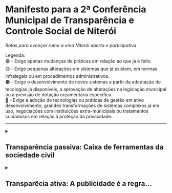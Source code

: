 # Manifesto para a 2ª Conferência Municipal de Transparência e Controle Social de Niterói
_Rotas para avançar rumo a uma Niterói aberta e participativa_

</b>Legenda:</b></br>
   🟢 - Exige apenas mudanças de práticas em relação ao que já é feito.<br>
   🟡 - Exige pequenas alterações em sistemas que já existem, em normas infralegais ou em procedimentos administrativos.<br>
   🟠 - Exige o desenvolvimento de novos sistemas a partir da adaptação de tecologias já disponíveis, a aprovação de alterações na legislação municipal ou a previsão de dotação orçamentária específica.<br>
   🔴 - Exige a adoção de tecnologias ou práticas de gestão em ativo desenvolvimento, grandes transformações de sistemas complexos já em uso,
	 negociações com instituições extra-municipais ou tratamentos cuidadosos em
	 relação à proteção da privacidade.

---

<details><summary><h2>Transparência passiva: Caixa de ferramentas da sociedade civil</h2></summary>
<details>
<summary><b>Proposta:</b> Criar Serviço Eletrônico de Informação ao Cidadão (eSIC) da Câmara Municipal de Niterói. 🟠</summary>
</details>
<details>
<summary><b>Proposta:</b> Orientar os seguranças e recepcionistas do Palácio Arariboia sobre a existência do Serviço de Informação ao Cidadão no local. 🟢</summary>
</details>
<details>
<summary><b>Proposta:</b> Estabelecer que todas as respostas de pedidos de acesso à
informação sejam assinadas pela autoridade responsável pelo conteúdo do texto. 🟢</summary>
</details>
<details>
<summary><b>Proposta:</b> Estabelecer práticas que protejam a identidade do requerente na tramitação de pedidos de acesso à informação. 🟡</summary>
</details>
<details>
<summary><b>Proposta:</b> Responsabilizar, inclusive por meio da atuação da Controladoria Geral do Município, os agentes públicos que não cumprirem os prazos e obrigações previstos na Lei de Acesso à Informação e na Lei Municipal
nº 3.084/2014. 🟡</summary>
</details>
<details>
<summary><b>Proposta:</b> Disponibilizar um sistema de acesso ao banco de precedentes e pedidos de acesso à informação já realizados, de fácil utilização, com ferramenta de pesquisa de conteúdo, e incluindo os anexos fornecidos ao longo do processo.🟠</summary>
</details>
---
</details>

<details><summary><h2>Transparêcia ativa: A publicidade é a regra...</h2></summary>

<details><summary><h3>Transparência do Poder Legislativo: Lupa na gravata</h3></summary>
<details>
<summary><b>Proposta:</b> Disponibilizar, no Portal da Transparência da Câmara Municipal de Niterói, os dados mínimos de transparência ativa exigidos pela legislação em formato estruturado, bem documentado e legiveis por máquina, e ainda com ferramenta de pesquisa de conteúdo. 🟢</summary>
</details>
<details>
<summary><b>Proposta:</b> Publicar, a cada mês ou menos, dados detalhados relativos às diárias, reembolsos e indenizações direcionadas aos gabinetes, vereadores e servidores da Câmara Municipal, em formato aberto, estruturado e legível por máquina, e incluindo <i>links</i> para as respectivas Notas Fiscais - eletrônicas, sempre que possível. 🟡</summary>
</details>
<details>
<summary><b>Proposta:</b> Divulgar a legislação municipal, proposições legislativas e normas infralegais em formato estruturado aderente ao projeto [LexML](https://projeto.lexml.gov.br/) do Senado Federal e integrado à Rede Nacional de Informação Legislativa e Jurídica. 🟠</summary>
</details>
---
</details>

<details><summary><h3>De olho nas contratações e decisões administrativas</h3></summary>
<details>
<summary><b>Proposta:</b> Publicar o Diário Oficial Municipal em formato aberto, com ferramenta de consulta em todo o acervo, bem como em versão (semi-)estruturada para leitura por máquinas. 🟠</summary>
</details>
<details>
<summary><b>Proposta:</b> Disponibilizar dados relativos às licitações e demais processos de compras e contratações públicas - inclusive as que estão em aberto - em uma página <i>web</i> <b>centralizada</b>, com estrutura uniforme, bem documentada, em formatos abertos e legíveis por máquinas. 🟡</summary>
</details>
<details>
<summary><b>Proposta:</b> Atribuir prioridade para a mudança no sistema do Portal da Transparência que permitirá a visualização e <i>download</i> simultâneos de todos os empenhos realizados no âmbito da execução orçamentária do município. 🟠</summary>
</details>
<details>
<summary><b>Proposta:</b> Divulgar, como conjunto de dados independente e como campos das planilhas públicas da execução orçamentária municipal, as chaves de acesso e <i>links</i> para os arquivos estruturados das Notas Fiscais Eletrônicas correspondentes às compras e contratações dos órgãos públicos municipais. 🔴</summary>
</details>
<details>
<summary><b>Proposta:</b> Tornar as contratações dos órgãos públicos municipais aderentes aos padrões da Parceria por Contratações Abertas (https://www.open-contracting.org). 🟠</summary>
</details>
<details>
<summary><b>Proposta:</b> Discriminar, na publicação das despesas orçamentárias do município, o equipamento público ou local a qual se destinou o objeto de cada empenho, utilizando código de identificação único que permita, inclusive, o georreferenciamento e a rastreabilidade da despesa. 🟠</summary>
</details>
<details>
<summary><b>Proposta:</b> Dar início a projetos-piloto visando à utilização de Blockchain e de Contratos Inteligentes para melhorar o controle e a rastreabilidade das despesas públicas - por exemplo, nos fundos setoriais. 🔴</summary>
</details>
---
</details>

<details><summary><h3>Dados abertos: Adicionando contexto às informações públicas</h3></summary>
<details>
<summary><b>Proposta:</b> Alterar configuração do Portal de Dados Geoespaciais municipal (Geoportal Civitas) para permitir por padrão o download de todas as camadas de informação pelo cidadão que utiliza a plataforma pelo acesso público. 🟢</summary>
</details>
<details>
<summary><b>Proposta:</b> Disponibilizar uma relação nominal de bases de dados sob
custódia do Poder Público municipal, bem como seus respectivos dicionários de variáveis, chaves primárias e estrangeiras, classificação quanto ao grau de sigilo e demais metadados. 🟠</summary>
</details>
<details>
<summary><b>Proposta:</b> Adotar um Portal Municipal de Dados Abertos que centralize a divulgação de dados sobre a execução de políticas públicas, e que seja compatível com soluções não-proprietárias padrão de mercado, acessível programaticamente e aderente aos padrões da Infraestrutura Nacional de Dados Abertos. 🟠</summary>
</details>
<details>
<summary><b>Proposta:</b> Implantar Planos de Dados Abertos setoriais, desenvolvidos em parceria com as secretarias, conselhos participativos, fóruns de movimentos sociais e conferências municipais temáticas, de maneira a priorizar os esforços de abertura e estruturação dos dados públicos de acordo com seu interesse social. </summary>
</details>
<details>
<summary><b>Proposta:</b> Estabelecer, em parceria com a sociedade civil, a academia e a iniciativa privada, prioridades para a disponibilização de interfaces de consulta programática (APIs) às bases de dados municipais de caráter público. 🟠</summary>
</details>
<details>
<summary><b>Proposta:</b> Disponibilizar, em transparência ativa, os conjuntos de dados <b>anonimizados</b> referentes às Notas Fiscais de Serviço eletrônicas emitidas pela Secretaria Municipal de Fazenda de Niterói, à Planta Genérica de Valores georreferenciada do município, e às transações relativas ao Imposto Predial Territorial Urbano, ao Imposto sobre Transmissão de Bens Imóveis e ao Imposto sobre Serviços de Qualquer Natureza. 🔴</summary>
</details>
<details>
<summary><b>Proposta:</b> Orientar a visão de longo prazo dos sistemas de gestão da informação no município aos princípios de <i>transparência</i> por design_, de interoperabilidade entre áreas do Setor Público e de dados abertos interconectados (<i>open linked data</i>), inclusive adotando vocabulários controlados (<i>ontologias</i>) e padrões tecnológicos utilizados em nível federal e internacional. 🔴</summary>
</details>
---
</details>

<details><summary><h3>Direito à memória</h3></summary>
<details>
<summary><b>Proposta:</b> Estabelecer, em parceria com a academia e a sociedade civil, um plano específico de priorização para restauração, digitalização e abertura dos arquivos públicos municipais. </summary>
</details>
---
</details>


<details><summary><h2>Ouvidoria</h2></summary>
<details>
<summary><b>Proposta:</b> Publicar, nos canais de transparência ativa da Prefeitura, o conteúdo e os dados complementares - devidamente desidentificados - de todas as denúncias feitas nos canais de ouvidoria dos órgãos municipais e do <b>Colab</b>, bem como os respectivos números de processo e encaminhamentos. 🟠 </summary>
</details>
<details>
<summary><b>Proposta:</b> Integrar os portais e processos eletrônicos de pedidos de acesso à informação (eSIC) aos da Ouvidoria (eOuv), conforme o modelo <b>[Fala.BR]</b>(https://falabr.cgu.gov.br/publico/Manifestacao/SelecionarTipoManifestacao.aspx?ReturnUrl=%2f), e/ou como um módulo do <b>Colab</b>. 🔴</summary>
</details>
---
</details>


<details><summary><h2>Governo Aberto: Controle e participação social para além da transparência</h2></summary>
<details>
<summary><b>Proposta:</b> Adotar o [WikiLEGIS](https://edemocracia.camara.leg.br/wikilegis/), da Câmara dos Deputados, aplicativos como o [Mudamos](https://www.mudamos.org/) e eventos como a [Virada Legislativa](http://viradalegislativa.com.br) como partes integrantes do processo legislativo municipal. 🟡</summary>
</details>
<details>
<summary><b>Proposta:</b> Elaborar, em parceria com a academia, a sociedade civil e a Administração Pública, um programa de formação em Governo Aberto voltado à gestores e servidores públicos municipais, membros dos conselhos participativos e fóruns de movimentos sociais e à população em geral. 🟠</summary>
</details>
<details>
<summary><b>Proposta:</b> Avançar no uso das modalidades de contratação pública possibilitadas pelo Marco Legal da Inovação, fomentando parcerias com a iniciativa privada e o desenvolvimento de soluções de interesse social voltadas a diferentes setores da Administração Pública. 🔴</summary>
</details>
<details>
<summary><b>Proposta:</b> Utilizar modelos de interação com os cidadãos inspirados nas plataformas de financiamento colaborativo (<i>crowdfunding</i>) para revitalizar o processo de orçamento participativo do município. 🔴</summary>
</details>
---
</details>


<details><summary><h2>Bases legais: Garantindo a continuidade das políticas de transparência, controle social e Governo Aberto</h2></summary>
<details>
<summary><b>Proposta:</b> Encaminhar Projeto de Lei para criar uma política municipal específica de dados abertos e gestão da informação no município de Niterói. 🟠</summary>
</details>
<details>
<summary><b>Proposta:</b> Propor mudança legislativa para garantir que a última instância recursal dos pedidos de acesso à informação fique sob responsabilidade do mesmo órgão que gerencia o sistema SIC/eSIC. 🟠</summary>
´´´inclusive do Art. 23 da Lei nº 3.084/2014 e o Art. 29 do Decreto nº 11.742/2014´´´
</details>
<details>
<summary><b>Proposta:</b> Editar decretos regulamentando a divulgação dos dados não-sensíveis presentes nos cadastros fiscais do IPTU e do ITBI, bem como da planta fiscal georreferenciada da cidade e dos dados anonimizados da NFSe e do ISSQN. 🔴</summary>
</details>
<details>
<summary><b>Proposta:</b> Editar Projeto de Lei e Decreto municipal regulamentando as políticas de proteção de dados pessoais pelos órgãos públicos da Prefeitura Municipal de Niterói, bem como as formas de acesso dos titulares aos direitos previstos na Lei Geral de Proteção de Dados Pessoais. 🔴</summary>
</details>
<details>
<summary><b>Proposta:</b> Garantir previsão legal e no Regimento Interno da Câmara Municipal para regulamentar o processo de elaboração de Projetos de Lei e Emendas à Lei Orgânica de iniciativa popular, facilitando, inclusive, o uso de meios digitais para redação colaborativa, submissão e autenticação das propostas. 🟠</summary>
</details>
</details>
